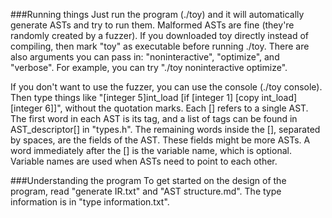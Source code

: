 ###Running things
Just run the program (./toy) and it will automatically generate ASTs and try to run them. Malformed ASTs are fine (they're randomly created by a fuzzer). If you downloaded toy directly instead of compiling, then mark "toy" as executable before running ./toy. There are also arguments you can pass in: "noninteractive", "optimize", and "verbose". For example, you can try "./toy noninteractive optimize".

If you don't want to use the fuzzer, you can use the console (./toy console). Then type things like "[integer 5]int_load [if [integer 1] [copy int_load] [integer 6]]", without the quotation marks. Each [] refers to a single AST. The first word in each AST is its tag, and a list of tags can be found in AST_descriptor[] in "types.h". The remaining words inside the [], separated by spaces, are the fields of the AST. These fields might be more ASTs. A word immediately after the [] is the variable name, which is optional. Variable names are used when ASTs need to point to each other.

###Understanding the program
To get started on the design of the program, read "generate IR.txt" and "AST structure.md". The type information is in "type information.txt".